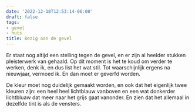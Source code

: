 ```yaml
---
date: '2022-12-18T12:53:14-06:00'
draft: false
tags:
- gevel
- huis
title: Bezig aan de gevel
---
```


Er staat nog altijd een stelling tegen de gevel, en er zijn al heelder stukken pleisterwerk van gehaald. Op dit moment is het te koud om verder te werken, denk ik, en dus list het wat stil. Tot waarschijnlijk ergens na nieuwjaar, vermoed ik. En dan moet er geverfd worden. 

De kleur moet nog duidelijk gemaakt worden, en ook dat het eigenlijk twee kleuren zijn: een heel heel lichtblauw vanboven en een wat donkerder lichtbluaw dat meer naar het grijs gaat vanonder. En zien dat het allemaal in dezelfde tint is als de vensters. 
